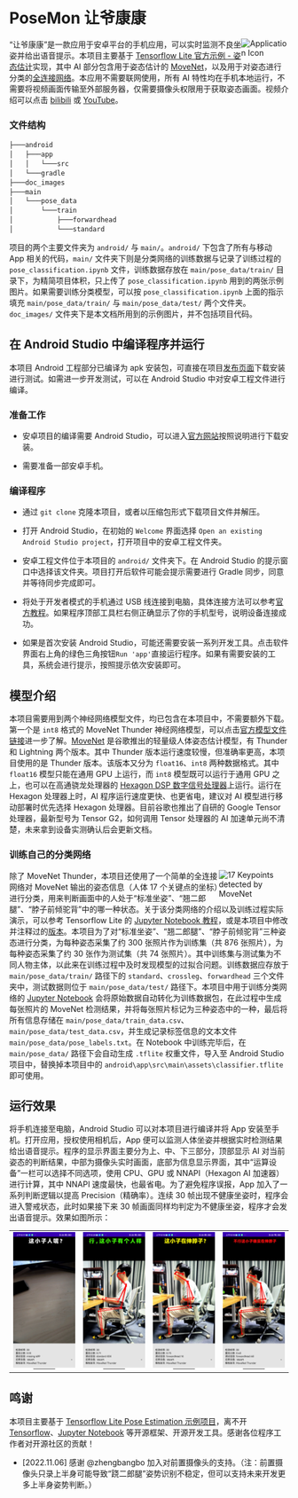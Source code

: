 # PoseMon 让爷康康

<image align="right" src="doc_images/screenshot_icon.jpg" alt="Application Icon" width=17%>

“让爷康康”是一款应用于安卓平台的手机应用，可以实时监测不良坐姿并给出语音提示。本项目主要基于 [Tensorflow Lite 官方示例 - 姿态估计](https://github.com/tensorflow/examples/tree/master/lite/examples/pose_estimation/android)实现，其中 AI 部分包含用于姿态估计的 [MoveNet](https://blog.tensorflow.org/2021/05/next-generation-pose-detection-with-movenet-and-tensorflowjs.html)，以及用于对姿态进行分类的[全连接网络](https://github.com/tensorflow/tensorflow/blob/master/tensorflow/lite/g3doc/tutorials/pose_classification.ipynb)。本应用不需要联网使用，所有 AI 特性均在手机本地运行，不需要将视频画面传输至外部服务器，仅需要摄像头权限用于获取姿态画面。视频介绍可以点击 [bilibili](https://www.bilibili.com/video/BV1uD4y187zX/) 或 [YouTube](https://youtu.be/QWUfeczn-tQ)。

### 文件结构

```bash
├───android
│   ├───app
│   │   └───src
│   └───gradle
├───doc_images
├───main
│   └───pose_data
│       └───train
│           ├───forwardhead
│           └───standard
```

项目的两个主要文件夹为 `android/` 与 `main/`。`android/` 下包含了所有与移动 App 相关的代码，`main/` 文件夹下则是分类网络的训练数据与记录了训练过程的 `pose_classification.ipynb` 文件，训练数据存放在 `main/pose_data/train/` 目录下，为精简项目体积，只上传了 `pose_classification.ipynb` 用到的两张示例图片。如果需要训练分类模型，可以按 `pose_classification.ipynb` 上面的指示填充 `main/pose_data/train/` 与 `main/pose_data/test/` 两个文件夹。`doc_images/` 文件夹下是本文档所用到的示例图片，并不包括项目代码。

## 在 Android Studio 中编译程序并运行

本项目 Android 工程部分已编译为 apk 安装包，可直接在项目[发布页面](https://github.com/linyiLYi/pose-monitor/releases/tag/release)下载安装进行测试。如需进一步开发测试，可以在 Android Studio 中对安卓工程文件进行编译。

### 准备工作

* 安卓项目的编译需要 Android Studio，可以进入[官方网站](
 https://developer.android.com/studio/install?hl=zh-cn)按照说明进行下载安装。

* 需要准备一部安卓手机。

### 编译程序

* 通过 `git clone` 克隆本项目，或者以压缩包形式下载项目文件并解压。

* 打开 Android Studio，在初始的 `Welcome` 界面选择
`Open an existing Android Studio project`，打开项目中的安卓工程文件夹。

* 安卓工程文件位于本项目的 `android/` 文件夹下。在 Android Studio 的提示窗口中选择该文件夹。项目打开后软件可能会提示需要进行 Gradle 同步，同意并等待同步完成即可。

* 将处于开发者模式的手机通过 USB 线连接到电脑，具体连接方法可以参考[官方教程](https://developer.android.com/studio/run/device?hl=zh-cn)。如果程序顶部工具栏右侧正确显示了你的手机型号，说明设备连接成功。

* 如果是首次安装 Android Studio，可能还需要安装一系列开发工具。点击软件界面右上角的绿色三角按钮`Run 'app'`直接运行程序。如果有需要安装的工具，系统会进行提示，按照提示依次安装即可。

## 模型介绍

本项目需要用到两个神经网络模型文件，均已包含在本项目中，不需要额外下载。第一个是 `int8` 格式的 MoveNet Thunder 神经网络模型，可以点击[官方模型文件链接](https://tfhub.dev/google/lite-model/movenet/singlepose/thunder/tflite/int8/4)进一步了解。[MoveNet](https://blog.tensorflow.org/2021/05/next-generation-pose-detection-with-movenet-and-tensorflowjs.html) 是谷歌推出的轻量级人体姿态估计模型，有 Thunder 和 Lightning 两个版本。其中 Thunder 版本运行速度较慢，但准确率更高，本项目使用的是 Thunder 版本。该版本又分为 `float16`、`int8` 两种数据格式。其中 `float16` 模型只能在通用 GPU 上运行，而 `int8` 模型既可以运行于通用 GPU 之上，也可以在高通骁龙处理器的 [Hexagon DSP 数字信号处理器](https://developer.qualcomm.com/software/hexagon-dsp-sdk/dsp-processor)上运行。运行在 Hexagon 处理器上时，AI 程序运行速度更快、也更省电，建议对 AI 模型进行移动部署时优先选择 Hexagon 处理器。目前谷歌也推出了自研的 Google Tensor 处理器，最新型号为 Tensor G2，如何调用 Tensor 处理器的 AI 加速单元尚不清楚，未来拿到设备实测确认后会更新文档。

### 训练自己的分类网络

<image align="right" src="doc_images/labeled_movenet_result.png" alt="17 Keypoints detected by MoveNet" width=25%>

除了 MoveNet Thunder，本项目还使用了一个简单的全连接网络对 MoveNet 输出的姿态信息（人体 17 个关键点的坐标）进行分类，用来判断画面中的人处于“标准坐姿”、“翘二郎腿”、“脖子前倾驼背”中的哪一种状态。关于该分类网络的介绍以及训练过程实际演示，可以参考 Tensorflow Lite 的 [Jupyter Notebook 教程](https://github.com/tensorflow/tensorflow/blob/master/tensorflow/lite/g3doc/tutorials/pose_classification.ipynb)，或是本项目中修改并注释过的[版本](https://github.com/linyiLYi/pose-monitor/blob/master/main/pose_classification.ipynb)。本项目为了对“标准坐姿”、“翘二郎腿”、“脖子前倾驼背”三种姿态进行分类，为每种姿态采集了约 300 张照片作为训练集（共 876 张照片），为每种姿态采集了约 30 张作为测试集（共 74 张照片）。其中训练集与测试集为不同人物主体，以此来在训练过程中及时发现模型的过拟合问题。训练数据应存放于 `main/pose_data/train/` 路径下的 `standard`、`crossleg`、`forwardhead` 
三个文件夹中，测试数据则位于 `main/pose_data/test/` 路径下。本项目中用于训练分类网络的 [Jupyter Notebook](https://github.com/linyiLYi/pose-monitor/blob/master/main/pose_classification.ipynb) 会将原始数据自动转化为训练数据包，在此过程中生成每张照片的 MoveNet 检测结果，并将每张照片标记为三种姿态中的一种，最后将所有信息存储在 `main/pose_data/train_data.csv`、`main/pose_data/test_data.csv`，并生成记录标签信息的文本文件 `main/pose_data/pose_labels.txt`。在 Notebook 中训练完毕后，在 `main/pose_data/` 路径下会自动生成 `.tflite` 权重文件，导入至 Android Studio 项目中，替换掉本项目中的 `android\app\src\main\assets\classifier.tflite` 即可使用。

## 运行效果

将手机连接至电脑，Android Studio 可以对本项目进行编译并将 App 安装至手机。打开应用，授权使用相机后，App 便可以监测人体坐姿并根据实时检测结果给出语音提示。程序的显示界面主要分为上、中、下三部分，顶部显示 AI 对当前姿态的判断结果，中部为摄像头实时画面，底部为信息显示界面，其中“运算设备”一栏可以选择不同选项，使用 CPU、GPU 或 NNAPI（Hexagon AI 加速器）进行计算，其中 NNAPI 速度最快，也最省电。为了避免程序误报，App 加入了一系列判断逻辑以提高 Precision（精确率）。连续 30 帧出现不健康坐姿时，程序会进入警戒状态，此时如果接下来 30 帧画面同样均判定为不健康坐姿，程序才会发出语音提示。效果如图所示：

<table width="100%">
 <tr>
  <td width="25%" style="line-height:0;"><img src="doc_images/screenshot_01.jpg"></td>
  <td width="25%" style="line-height:0;"><img src="doc_images/screenshot_02.jpg"></td>
  <td width="25%" style="line-height:0;"><img src="doc_images/screenshot_03.jpg"></td>
  <td width="25%" style="line-height:0;"><img src="doc_images/screenshot_04.jpg"></td>
 </tr>
<table>

## 鸣谢
本项目主要基于 [Tensorflow Lite Pose Estimation 示例项目](https://github.com/tensorflow/examples/tree/master/lite/examples/pose_estimation/android)，离不开 [Tensorflow](https://www.tensorflow.org/?hl=zh-cn)、[Jupyter Notebook](https://jupyter.org/) 等开源框架、开源开发工具。感谢各位程序工作者对开源社区的贡献！

- [2022.11.06] 感谢 @zhengbangbo 加入对前置摄像头的支持。（注：前置摄像头只录上半身可能导致“跷二郎腿”姿势识别不稳定，但可以支持未来开发更多上半身姿势判断。）